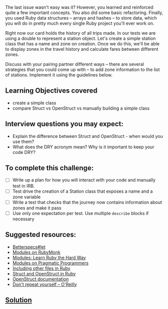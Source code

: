 The last issue wasn't easy was it? However, you learned and reinforced quite a few important concepts. You also did some basic refactoring. Finally, you used Ruby data structures – arrays and hashes – to store data, which you will do in pretty much every single Ruby project you'll ever work on.

Right now our card holds the history of all trips made. In our tests we are using a double to represent a station object. Let's create a simple station class that has a name and zone on creation. Once we do this, we'll be able to display zones in the travel history and calculate fares between different zones.

Discuss with your pairing partner different ways – there are several strategies that you could come up with – to add zone information to the list of stations. Implement it using the guidelines below.

## Learning Objectives covered
- create a simple class
- compare Struct vs OpenStruct vs manually building a simple class

## Interview questions you may expect:
- Explain the difference between Struct and OpenStruct - when would you use them?
- What does the DRY acronym mean? Why is it important to keep your code DRY?

## To complete this challenge:
- [ ] Write up a plan for how you will interact with your code and manually test in IRB.
- [ ] Test drive the creation of a Station class that exposes a name and a zone variable
- [ ] Write a test that checks that the journey now contains information about zones and make it pass
- [ ] Use only one expectation per test. Use multiple `describe` blocks if necessary

## Suggested resources:
- [Betterspecs#let](http://betterspecs.org/#let)
- [Modules on RubyMonk](https://rubymonk.com/learning/books/1-ruby-primer/chapters/35-modules/lessons/79-getting-modular)
- [Modules: Learn Ruby the Hard Way](http://learnrubythehardway.org/book/ex40.html)
- [Modules on Pragmatic Programmers](http://ruby-doc.com/docs/ProgrammingRuby/html/tut_modules.html)
- [Including other files in Ruby](http://rubylearning.com/satishtalim/including_other_files_in_ruby.html)
- [Struct and OpenStruct in Ruby](http://community.logicalbricks.com/node/235)
- [OpenStruct documentation](http://ruby-doc.org/stdlib-2.0.0/libdoc/ostruct/rdoc/OpenStruct.html)
- [Don't repeat yourself – O'Reilly](http://programmer.97things.oreilly.com/wiki/index.php/Don't_Repeat_Yourself)

## [Solution](solutions/13_create_station_class.md)
